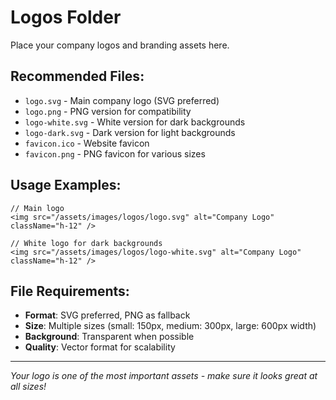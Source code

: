 # Logos Folder

Place your company logos and branding assets here.

## Recommended Files:

- `logo.svg` - Main company logo (SVG preferred)
- `logo.png` - PNG version for compatibility
- `logo-white.svg` - White version for dark backgrounds
- `logo-dark.svg` - Dark version for light backgrounds
- `favicon.ico` - Website favicon
- `favicon.png` - PNG favicon for various sizes

## Usage Examples:

```tsx
// Main logo
<img src="/assets/images/logos/logo.svg" alt="Company Logo" className="h-12" />

// White logo for dark backgrounds
<img src="/assets/images/logos/logo-white.svg" alt="Company Logo" className="h-12" />
```

## File Requirements:

- **Format**: SVG preferred, PNG as fallback
- **Size**: Multiple sizes (small: 150px, medium: 300px, large: 600px width)
- **Background**: Transparent when possible
- **Quality**: Vector format for scalability

---

*Your logo is one of the most important assets - make sure it looks great at all sizes!*